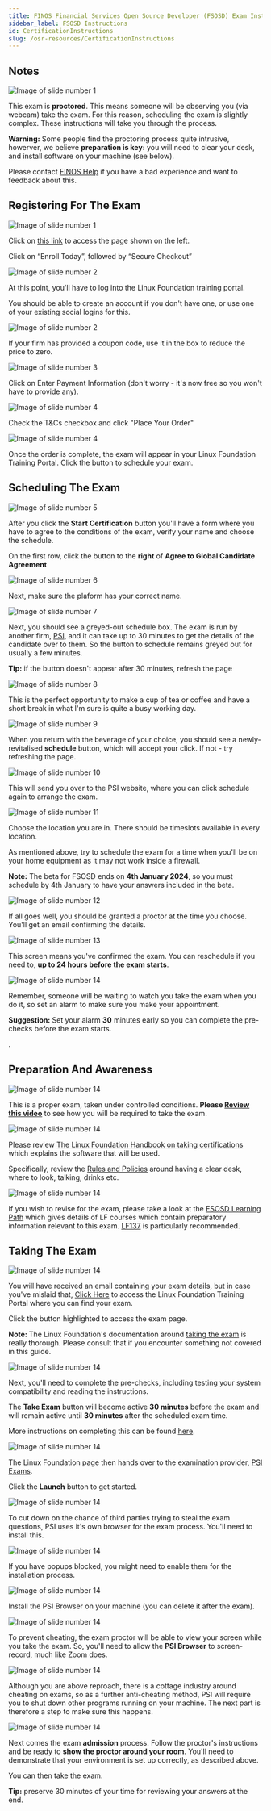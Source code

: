 ```yaml
--- 
title: FINOS Financial Services Open Source Developer (FSOSD) Exam Instructions
sidebar_label: FSOSD Instructions
id: CertificationInstructions
slug: /osr-resources/CertificationInstructions
---
```



<link href="/css/presentation/web.css" rel="stylesheet"></link>

## Notes

<div className="slides">
  <div className="slide slide--bordered">
    <div className="slide-image">
      <img src="/img/certification/0-proctor.jpeg" alt="Image of slide number 1" />
    </div>
    <div className="slide-notes">
      <p>This exam is <strong>proctored</strong>.  This means someone will be observing you (via webcam) take the exam.  For this reason, scheduling the exam is slightly complex.  These instructions will take you through the process. </p>
      <p><strong>Warning:</strong> Some people find the proctoring process quite intrusive, howerver, we believe <strong>preparation is key:</strong> you will need to clear your desk, and install software on your machine (see below).</p>
      <p>Please contact <a href="mailto:help@finos.org?subject=Certification%20Feedback&body=Please%20let%20us%20know%20if%20you%20experience%20any%20difficulties%20with%20scheduling%20or%20taking%20the%20exam%3A">FINOS Help</a> if you have a bad experience and want to feedback about this.</p>
      <p></p>
    </div>
  </div>
</div>

## Registering For The Exam


<div className="slides">
  <div className="slide slide--bordered">
    <div className="slide-image">
      <img src="/img/certification/l1-enroll.png" alt="Image of slide number 1" />
    </div>
    <div className="slide-notes">
      <p>Click on <a href="https://training.linuxfoundation.org/certification/finos-open-source-developer-fsosd/">this link</a> to access the page shown on the left.</p>
      <p>Click on “Enroll Today”, followed by “Secure Checkout”</p>
    </div>
  </div>
  <div className="slide slide--bordered">
    <div className="slide-image">
      <img src="/img/certification/1.2-login.png" alt="Image of slide number 2" />
    </div>
    <div className="slide-notes">
      <p>At this point, you'll have to log into the Linux Foundation training portal.  </p><p>You should be able to create an account if you don't have one, or use one of your existing social logins for this.</p>
    </div>
  </div>
  <div className="slide slide--bordered">
    <div className="slide-image">
      <img src="/img/certification/2-coupon.png" alt="Image of slide number 2" />
    </div>
    <div className="slide-notes">
      <p>If your firm has provided a coupon code, use it in the box to reduce the price to zero.</p>
    </div>
  </div>
  <div className="slide slide--bordered">
    <div className="slide-image">
      <img src="/img/certification/3-payment-information.png" alt="Image of slide number 3" />
    </div>
    <div className="slide-notes">
      <p>Click on Enter Payment Information (don't worry - it's now free so you won't have to provide any).</p>
    </div>
  </div>
  <div className="slide slide--bordered">
    <div className="slide-image">
      <img src="/img/certification/4-place-order.png" alt="Image of slide number 4" />
    </div>
    <div className="slide-notes">
      <p>Check the T&Cs checkbox and click "Place Your Order"</p>
    </div>
  </div>
  <div className="slide slide--bordered">
    <div className="slide-image">
      <img src="/img/certification/4.5-portal.png" alt="Image of slide number 4" />
    </div>
    <div className="slide-notes">
      <p>Once the order is complete, the exam will appear in your Linux Foundation Training Portal.  Click the button to schedule your exam.</p>
    </div>
  </div>
</div>

## Scheduling The Exam  
  
<div className="slides">  
  <div className="slide slide--bordered">
    <div className="slide-image">
      <img src="/img/certification/5-agree.png" alt="Image of slide number 5" />
    </div>
    <div className="slide-notes">
      <p>After you click the <strong>Start Certification</strong> button you'll have a form where you have to agree to the conditions of the exam, verify your name and choose the schedule.</p>
      <p>On the first row, click the button to the <strong>right</strong> of <strong>Agree to Global Candidate Agreement</strong></p>
    </div>
  </div>
  <div className="slide slide--bordered">
    <div className="slide-image">
      <img src="/img/certification/6-name.png" alt="Image of slide number 6" />
    </div>
    <div className="slide-notes">
      <p>Next, make sure the plaform has your correct name.</p>
    </div>
  </div>
  <div className="slide slide--bordered">
    <div className="slide-image">
      <img src="/img/certification/7-schedule.png" alt="Image of slide number 7" />
    </div>
    <div className="slide-notes">
      <p>Next, you should see a greyed-out schedule box.  The exam is run by another firm, <a href="https://www.psiexams.com/test-sponsors/test-delivery/online-proctoring/">PSI</a>, and it can take up to 30 minutes to get the details of the candidate over to them.  So the button to schedule remains greyed out for usually a few minutes. </p>
      <p><strong>Tip:</strong> if the button doesn't appear after 30 minutes, refresh the page</p>
    </div>
  </div>
  <div className="slide slide--bordered">
    <div className="slide-image">
      <img src="/img/certification/8-tea.jpeg" alt="Image of slide number 8" />
    </div>
    <div className="slide-notes">
      <p>This is the perfect opportunity to make a cup of tea or coffee and have a short break in what I'm sure is quite a busy working day.</p>
    </div>
  </div>
  <div className="slide slide--bordered">
    <div className="slide-image">
      <img src="/img/certification/9-schedule.png" alt="Image of slide number 9" />
    </div>
    <div className="slide-notes">
      <p>When you return with the beverage of your choice, you should see a newly-revitalised <strong>schedule</strong> button, which will accept your click.  If not - try refreshing the page.</p>
    </div>
  </div>
  <div className="slide slide--bordered">
    <div className="slide-image">
      <img src="/img/certification/10-schedule.png" alt="Image of slide number 10" />
    </div>
    <div className="slide-notes">
      <p>This will send you over to the PSI website, where you can click schedule again to arrange the exam.</p>
    </div>
  </div>
  <div className="slide slide--bordered">
    <div className="slide-image">
      <img src="/img/certification/11-region.png" alt="Image of slide number 11" />
    </div>
    <div className="slide-notes">
      <p>Choose the location you are in.  There should be timeslots available in every location.</p>
      <p>As mentioned above, try to schedule the exam for a time when you'll be on your home equipment as it may not work inside a firewall.</p>      
      <p><strong>Note:</strong> The beta for FSOSD ends on <strong>4th January 2024</strong>, so you must schedule by 4th January to have your answers included in the beta.</p>
    </div>
  </div>
  <div className="slide slide--bordered">
    <div className="slide-image">
      <img src="/img/certification/12-pick-time.png" alt="Image of slide number 12" />
    </div>
    <div className="slide-notes">
      <p>If all goes well, you should be granted a proctor at the time you choose.  You'll get an email confirming the details.</p>
    </div>
  </div>
  <div className="slide slide--bordered">
    <div className="slide-image">
      <img src="/img/certification/13-booked.png" alt="Image of slide number 13" />
    </div>
    <div className="slide-notes">
      <p>This screen means you've confirmed the exam.  You can reschedule if you need to, <strong>up to 24 hours before the exam starts</strong>. </p>
    </div>
  </div>
  <div className="slide slide--bordered">
    <div className="slide-image">
      <img src="/img/certification/14-alarm.jpeg" alt="Image of slide number 14" />
    </div>
    <div className="slide-notes">
      <p>Remember, someone will be waiting to watch you take the exam when you do it, so set an alarm to make sure you make your appointment.</p>
      <p><strong>Suggestion:</strong> Set your alarm <strong>30</strong> minutes early so you can complete the pre-checks before the exam starts.</p>.
    </div>
  </div>
</div>

## Preparation And Awareness

<div className="slides">
  <div className="slide slide--bordered">
    <div className="slide-image">
      <img src="/img/certification/15.2-exam-hall.jpeg" alt="Image of slide number 14" />
    </div>
    <div className="slide-notes">
      <p>This is a proper exam, taken under controlled conditions.  <strong>Please <a href="https://psi.wistia.com/medias/5kidxdd0ry">Review this video</a></strong> to see how you will be required to take the exam.</p>
    </div>
  </div>
  <div className="slide slide--bordered">
    <div className="slide-image">
      <img src="/img/certification/15.1-checklist.jpeg" alt="Image of slide number 14" />
    </div>
    <div className="slide-notes">
      <p>Please review <a href="https://docs.linuxfoundation.org/tc-docs/certification/lf-handbook2/taking-the-exam">The Linux Foundation Handbook on taking certifications</a> which explains the software that will be used.</p>
      <p>Specifically, review the <a href="https://docs.linuxfoundation.org/tc-docs/img/certification/lf-handbook2/exam-rules-and-policies">Rules and Policies</a> around having a clear desk, where to look, talking, drinks etc.</p>
    </div>
  </div>
  <div className="slide slide--bordered">
    <div className="slide-image">
      <img src="/img/certification/25-study.jpg" alt="Image of slide number 14" />
    </div>
    <div className="slide-notes">
      <p>If you wish to revise for the exam, please take a look at the <a href="../bok/Certifications/FSOSD#learning-path">FSOSD Learning Path</a> which gives details of LF courses which contain preparatory information relevant to this exam.  <a href="../bok/Training/LFD137-Contribution-In-Finance">LF137</a> is particularly recommended.</p>
    </div>
  </div>
</div>

## Taking The Exam

<div className="slides">
  <div className="slide slide--bordered">
    <div className="slide-image">
      <img src="/img/certification/16-portal.png" alt="Image of slide number 14" />
    </div>
    <div className="slide-notes">
      <p>You will have received an email containing your exam details, but in case you've mislaid that, <a href="https://trainingportal.linuxfoundation.org/learn/dashboard">Click Here</a> to access the Linux Foundation Training Portal where you can find your exam.</p>
      <p>Click the button highlighted to access the exam page.</p>
      <p><strong>Note: </strong>  The Linux Foundation's documentation around <a href="https://docs.linuxfoundation.org/tc-docs/img/certification/lf-handbook2/taking-the-exam">taking the exam</a> is really thorough.  Please consult that if you encounter something not covered in this guide.</p>
    </div>
  </div>
    <div className="slide slide--bordered">
    <div className="slide-image">
      <img src="/img/certification/17-launch.png" alt="Image of slide number 14" />
    </div>
    <div className="slide-notes">
      <p>Next, you'll need to complete the pre-checks, including testing your system compatibility and reading the instructions.</p>
      <p>The <strong>Take Exam</strong> button will become active <strong>30 minutes</strong> before the exam and will remain active until <strong>30 minutes</strong> after the scheduled exam time.</p>
      <p>More instructions on completing this can be found <a href="https://docs.linuxfoundation.org/tc-docs/img/certification/lf-handbook2/exam-preparation-checklist">here</a>.</p>
    </div>
  </div>
  <div className="slide slide--bordered">
    <div className="slide-image">
      <img src="/img/certification/18-psi.png" alt="Image of slide number 14" />
    </div>
    <div className="slide-notes">
      <p>The Linux Foundation page then hands over to the examination provider, <a href="https://psiexams.com">PSI Exams</a>.</p>
      <p>Click the <strong>Launch</strong> button to get started.</p>
    </div>
  </div>
  <div className="slide slide--bordered">
    <div className="slide-image">
      <img src="/img/certification/19-psi-browser.png" alt="Image of slide number 14" />
    </div>
    <div className="slide-notes">
      <p>To cut down on the chance of third parties trying to steal the exam questions, PSI uses it's own browser for the exam process.  You'll need to install this.</p>
    </div>
  </div>
  <div className="slide slide--bordered">
    <div className="slide-image">
      <img src="/img/certification/20-popups.png" alt="Image of slide number 14" />
    </div>
    <div className="slide-notes">
      <p>If you have popups blocked, you might need to enable them for the installation process.</p>
    </div>
  </div>
  <div className="slide slide--bordered">
    <div className="slide-image">
      <img src="/img/certification/21-install.png" alt="Image of slide number 14" />
    </div>
    <div className="slide-notes">
      <p>Install the PSI Browser on your machine (you can delete it after the exam).</p>
    </div>
  </div>
  <div className="slide slide--bordered">
    <div className="slide-image">
      <img src="/img/certification/22-screen-recording.png" alt="Image of slide number 14" />
    </div>
    <div className="slide-notes">
      <p>To prevent cheating, the exam proctor will be able to view your screen while you take the exam.  So, you'll need to allow the <strong>PSI Browser</strong> to screen-record, much like Zoom does.</p>
    </div>
  </div>
  <div className="slide slide--bordered">
    <div className="slide-image">
      <img src="/img/certification/23-running-apps.png" alt="Image of slide number 14" />
    </div>
    <div className="slide-notes">
      <p>Although you are above reproach, there is a cottage industry around cheating on exams, so as a further anti-cheating method, PSI will require you to shut down other programs running on your machine.  The next part is therefore a step to make sure this happens.</p>
    </div>
  </div>
  <div className="slide slide--bordered">
    <div className="slide-image">
      <img src="/img/certification/24-people-taking-exams.jpeg" alt="Image of slide number 14" />
    </div>
    <div className="slide-notes">
      <p>Next comes the exam <strong>admission</strong> process.  Follow the proctor's instructions and be ready to <strong>show the proctor around your room</strong>.  You'll need to demonstrate that your environment is set up correctly, as described above.</p>
      <p>You can then take the exam.  </p>
      <p><strong>Tip:</strong> preserve 30 minutes of your time for reviewing your answers at the end.</p>
    </div>
  </div>
</div>
